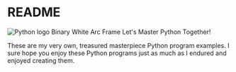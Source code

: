 # README
![Python logo Binary White Arc Frame](https://github.com/ROBOMASTER-S1/Master-Python/assets/34896540/98725873-67c4-4c83-97a1-f2f604863610)
Let's Master Python Together!

These are my very own, treasured masterpiece Python program examples. I sure hope you enjoy these Python programs just as much as I endured and enjoyed creating them.
